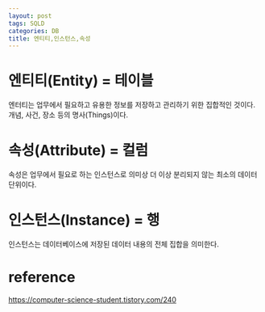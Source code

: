 ```yaml
---
layout: post
tags: SQLD
categories: DB
title: 엔티티,인스턴스,속성
---
```

# 엔티티(Entity) = 테이블
엔터티는 업무에서 필요하고 유용한 정보를 저장하고 관리하기 위한 집합적인 것이다. 개념, 사건, 장소 등의 명사(Things)이다.

# 속성(Attribute) = 컬럼
속성은 업무에서 필요로 하는 인스턴스로 의미상 더 이상 분리되지 않는 최소의 데이터 단위이다. 
# 인스턴스(Instance) = 행
인스턴스는 데이터베이스에 저장된 데이터 내용의 전체 집합을 의미한다. 
# reference
<https://computer-science-student.tistory.com/240>